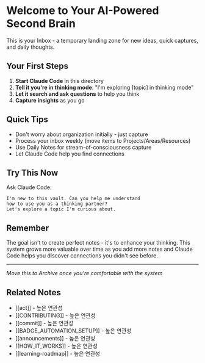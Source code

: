 # Welcome to Your AI-Powered Second Brain

This is your Inbox - a temporary landing zone for new ideas, quick captures, and daily thoughts.

## Your First Steps

1. **Start Claude Code** in this directory
2. **Tell it you're in thinking mode**: "I'm exploring [topic] in thinking mode"
3. **Let it search and ask questions** to help you think
4. **Capture insights** as you go

## Quick Tips

- Don't worry about organization initially - just capture
- Process your inbox weekly (move items to Projects/Areas/Resources)
- Use Daily Notes for stream-of-consciousness capture
- Let Claude Code help you find connections

## Try This Now

Ask Claude Code:
```
I'm new to this vault. Can you help me understand 
how to use you as a thinking partner? 
Let's explore a topic I'm curious about.
```

## Remember

The goal isn't to create perfect notes - it's to enhance your thinking. This system grows more valuable over time as you add more notes and Claude Code helps you discover connections you didn't see before.

---
*Move this to Archive once you're comfortable with the system*

## Related Notes
- [[act]] - 높은 연관성
- [[CONTRIBUTING]] - 높은 연관성
- [[commit]] - 높은 연관성
- [[BADGE_AUTOMATION_SETUP]] - 높은 연관성
- [[announcements]] - 높은 연관성
- [[HOW_IT_WORKS]] - 높은 연관성
- [[learning-roadmap]] - 높은 연관성
